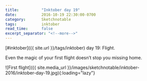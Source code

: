 ```yaml
---
title:          "Inktober day 19"
date:           2016-10-19 22:30:00-0700
category:       Sketchnotable
tags:           inktober
read_time:      false
excerpt_separator: "<!--more-->"
---
```

[#inktober]({{ site.url }}/tags/inktober) day 19: Flight.

Even the magic of your first flight doesn’t stop you missing home.

![First flight]({{ site.media_url }}/images/sketchnotable/inktober-2016/inktober-day-19.jpg){:loading="lazy"}

<!--more-->
